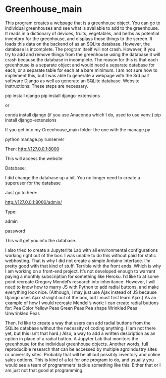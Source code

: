 # Greenhouse_main

This program creates a webpage that is a greenhouse object.
You can go to individual greenhouses and see what is available to add to the greenhouse.
It reads in a dictionary of devices, fruits, vegetables, and herbs as potential inventory for the greenhouse, and displays those things to the screen.
It loads this data on the backend of as an SQLite database.
However, the database is incomplete. The program itself will not crash. However, if you try to add and remove things from the greenhouse using the database it will crash because the database in incomplete.
The reason for this is that each greenhouse is a separate object and would need a separate database for each, or a separate table for each at a bare minimum.
I am not sure how to implement this, but I was able to generate a webpage with the 3rd part software Django as well as generate an SQLite database.
Website Instructions:
These steps are necessary.

pip install django
pip install django-extensions

or 

conda install django (if you use Anaconda which I do, used to use venv.)
pip install django-extensions 

If you get into my Greenhouse_main folder the one with the manage.py

python manage.py runserver

Then: 
http://127.0.0.1:8000

This will access the website

Database:

I did change the database up a bit.
You no longer need to create a superuser for the database

Just go to here:

http://127.0.0.1:8000/admin/

Type:

admin 

password

This will get you into the database.

I also tried to create a Jupyterlite Lab with all environmental configurations working right out of the box.
I was unable to do this without paid for static webhosting. That is why I did not create a simple Arduino Interface. I’m pretty good with that kind of stuff. Terrible with the front ends. Which is why I am working on a front-end project.
It’s not developed enough to warrant paying a monthly subscription for something like Heroku.
I’d like to at some point recreate Gregory Mendel’s research into inheritance. 
However, I will need to know how to marry JS with Python to add radial buttons, and make everything look nice. (Although, I may just use Ajax instead of JS because Django uses Ajax straight out of the box, but I must first learn Ajax.)
As an example of how I would recreate Mendel’s work:
I can create radial buttons for:
Pea Color
Yellow Peas
Green Peas
Pea shape
Wrinkled Peas
Unwrinkled Peas

Then, I’d like to create a way that users can add radial buttons from the SQLite database without the necessity of coding anything. (I am not there yet, but this isn’t that hard.)
Also, a way to add a written description as an option in place of a radial button.
A Jupyter Lab that monitors the greenhouse for the individual greenhouse objects.
Another words, full reproducible research that can be accessed by multiple agroindustry sites or university sites. 
Probably that will be all but possibly inventory and online sales options.
This is kind of a lot for one program to do, and usually you would see a team of programmers’ tackle something like this. Either that or I am just not that good at programming.

